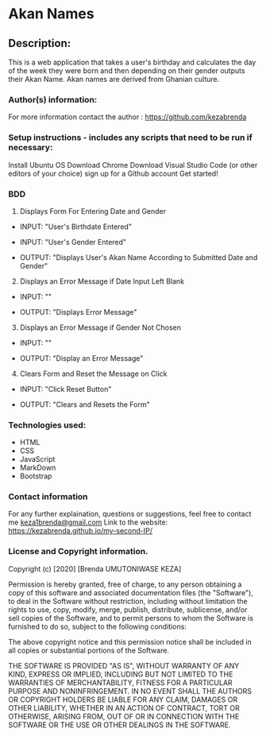 # Akan Names

## Description:

This is a web application that takes a user's birthday and calculates the day of the week they were born 
and then depending on their gender outputs their Akan Name. 
Akan names are derived from Ghanian culture.


### Author(s) information:
For more information contact the author : https://github.com/kezabrenda

### Setup instructions - includes any scripts that need to be run if necessary:
Install Ubuntu OS
Download Chrome
Download Visual Studio Code (or other editors of your choice)
sign up for a Github account
Get started!

### BDD
1. Displays Form For Entering Date and Gender

  * INPUT: "User's Birthdate Entered"

  * INPUT: "User's Gender Entered"

  * OUTPUT: "Displays User's Akan Name According to Submitted Date and Gender"

2. Displays an Error Message if Date Input Left Blank

  * INPUT: ""

  * OUTPUT: "Displays Error Message"

3. Displays an Error Message if Gender Not Chosen

  * INPUT: ""

  * OUTPUT: "Display an Error Message"

4. Clears Form and Reset the Message on Click

  * INPUT: "Click Reset Button"

  * OUTPUT: "Clears and Resets the Form"


### Technologies used:
  * HTML
  * CSS 
  * JavaScript
  * MarkDown
  * Bootstrap

### Contact information
For any further explaination, questions or suggestions, feel free to contact me keza1brenda@gmail.com
Link to the website: https://kezabrenda.github.io/my-second-IP/


### License and Copyright information.
Copyright (c) [2020] [Brenda UMUTONIWASE KEZA]

Permission is hereby granted, free of charge, to any person obtaining a copy of this software and associated documentation files (the "Software"), to deal in the Software without restriction, including without limitation the rights to use, copy, modify, merge, publish, distribute, sublicense, and/or sell copies of the Software, and to permit persons to whom the Software is furnished to do so, subject to the following conditions:

The above copyright notice and this permission notice shall be included in all copies or substantial portions of the Software.

THE SOFTWARE IS PROVIDED "AS IS", WITHOUT WARRANTY OF ANY KIND, EXPRESS OR IMPLIED, INCLUDING BUT NOT LIMITED TO THE WARRANTIES OF MERCHANTABILITY, FITNESS FOR A PARTICULAR PURPOSE AND NONINFRINGEMENT. IN NO EVENT SHALL THE AUTHORS OR COPYRIGHT HOLDERS BE LIABLE FOR ANY CLAIM, DAMAGES OR OTHER LIABILITY, WHETHER IN AN ACTION OF CONTRACT, TORT OR OTHERWISE, ARISING FROM, OUT OF OR IN CONNECTION WITH THE SOFTWARE OR THE USE OR OTHER DEALINGS IN THE SOFTWARE.
